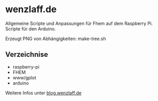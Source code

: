 wenzlaff.de
===========

Allgemeine Scripte und Anpassungen für Fhem auf dem Raspberry Pi.
Scripte für den Arduino.

Erzeugt PNG von Abhängigkeiten:
make-tree.sh 

## Verzeichnise

* raspberry-pi
* FHEM
* www/gplot
* arduino


Weitere Infos unter <a href="http://blog.wenzlaff.de">blog.wenzlaff.de</a>

